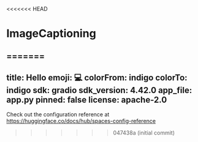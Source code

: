 <<<<<<< HEAD
# ImageCaptioning
=======
---
title: Hello
emoji: 💻
colorFrom: indigo
colorTo: indigo
sdk: gradio
sdk_version: 4.42.0
app_file: app.py
pinned: false
license: apache-2.0
---

Check out the configuration reference at https://huggingface.co/docs/hub/spaces-config-reference
>>>>>>> 047438a (initial commit)
